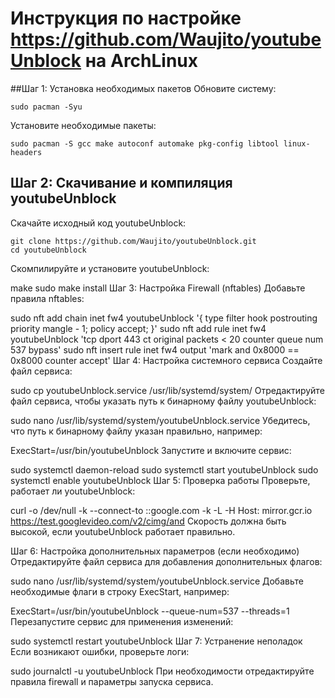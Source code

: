 # Инструкция по настройке https://github.com/Waujito/youtubeUnblock на ArchLinux
##Шаг 1: Установка необходимых пакетов
Обновите систему:
```
sudo pacman -Syu
```
Установите необходимые пакеты:
```
sudo pacman -S gcc make autoconf automake pkg-config libtool linux-headers
```
## Шаг 2: Скачивание и компиляция youtubeUnblock
Скачайте исходный код youtubeUnblock:
```
git clone https://github.com/Waujito/youtubeUnblock.git
cd youtubeUnblock
```
Скомпилируйте и установите youtubeUnblock:


make
sudo make install
Шаг 3: Настройка Firewall (nftables)
Добавьте правила nftables:

sudo nft add chain inet fw4 youtubeUnblock '{ type filter hook postrouting priority mangle - 1; policy accept; }'
sudo nft add rule inet fw4 youtubeUnblock 'tcp dport 443 ct original packets < 20 counter queue num 537 bypass'
sudo nft insert rule inet fw4 output 'mark and 0x8000 == 0x8000 counter accept'
Шаг 4: Настройка системного сервиса
Создайте файл сервиса:


sudo cp youtubeUnblock.service /usr/lib/systemd/system/
Отредактируйте файл сервиса, чтобы указать путь к бинарному файлу youtubeUnblock:


sudo nano /usr/lib/systemd/system/youtubeUnblock.service
Убедитесь, что путь к бинарному файлу указан правильно, например:


ExecStart=/usr/bin/youtubeUnblock
Запустите и включите сервис:


sudo systemctl daemon-reload
sudo systemctl start youtubeUnblock
sudo systemctl enable youtubeUnblock
Шаг 5: Проверка работы
Проверьте, работает ли youtubeUnblock:


curl -o /dev/null -k --connect-to ::google.com -k -L -H Host: mirror.gcr.io https://test.googlevideo.com/v2/cimg/and
Скорость должна быть высокой, если youtubeUnblock работает правильно.

Шаг 6: Настройка дополнительных параметров (если необходимо)
Отредактируйте файл сервиса для добавления дополнительных флагов:


sudo nano /usr/lib/systemd/system/youtubeUnblock.service
Добавьте необходимые флаги в строку ExecStart, например:


ExecStart=/usr/bin/youtubeUnblock --queue-num=537 --threads=1
Перезапустите сервис для применения изменений:


sudo systemctl restart youtubeUnblock
Шаг 7: Устранение неполадок
Если возникают ошибки, проверьте логи:


sudo journalctl -u youtubeUnblock
При необходимости отредактируйте правила firewall и параметры запуска сервиса.
